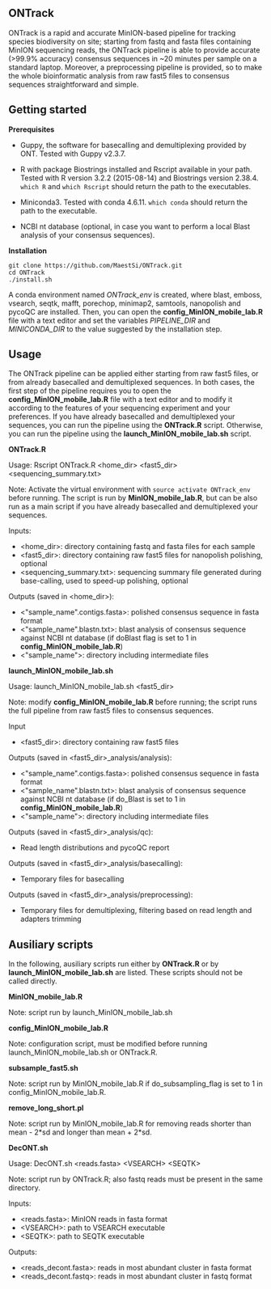 ## ONTrack

ONTrack is a rapid and accurate MinION-based pipeline for tracking species biodiversity on site; starting from fastq and fasta files containing MinION sequencing reads, the ONTrack pipeline is able to provide accurate (>99.9% accuracy) consensus sequences in ~20 minutes per sample on a standard laptop. Moreover, a preprocessing pipeline is provided, so to make the whole bioinformatic analysis from raw fast5 files to consensus sequences straightforward and simple.

## Getting started

**Prerequisites**

* Guppy, the software for basecalling and demultiplexing provided by ONT. Tested with Guppy v2.3.7.

* R with package Biostrings installed and Rscript available in your path.
Tested with R version 3.2.2 (2015-08-14) and Biostrings version 2.38.4.
```which R``` and ```which Rscript``` should return the path to the executables.

* Miniconda3.
Tested with conda 4.6.11.
```which conda``` should return the path to the executable.

* NCBI nt database (optional, in case you want to perform a local Blast analysis of your consensus sequences).

**Installation**

```
git clone https://github.com/MaestSi/ONTrack.git
cd ONTrack
./install.sh
```

A conda environment named _ONTrack_env_ is created, where blast, emboss, vsearch, seqtk, mafft, porechop, minimap2, samtools, nanopolish and pycoQC are installed.
Then, you can open the **config_MinION_mobile_lab.R** file with a text editor and set the variables _PIPELINE_DIR_ and _MINICONDA_DIR_ to the value suggested by the installation step.

## Usage

The ONTrack pipeline can be applied either starting from raw fast5 files, or from already basecalled and demultiplexed sequences.
In both cases, the first step of the pipeline requires you to open the **config_MinION_mobile_lab.R** file with a text editor and to modify it according to the features of your sequencing experiment and your preferences.
If you have already basecalled and demultiplexed your sequences, you can run the pipeline using the **ONTrack.R** script.
Otherwise, you can run the pipeline using the **launch_MinION_mobile_lab.sh** script.

**ONTrack.R**

Usage: Rscript ONTrack.R \<home_dir\> \<fast5_dir\> \<sequencing_summary.txt\>

Note: Activate the virtual environment with ```source activate ONTrack_env``` before running. The script is run by **MinION_mobile_lab.R**, but can be also run as a main script if you have already basecalled and demultiplexed your sequences.

Inputs:
* \<home_dir\>: directory containing fastq and fasta files for each sample
* \<fast5_dir\>: directory containing raw fast5 files for nanopolish polishing, optional
* \<sequencing_summary.txt\>: sequencing summary file generated during base-calling, used to speed-up polishing, optional

Outputs (saved in <home_dir>):
* \<"sample_name".contigs.fasta\>: polished consensus sequence in fasta format
* \<"sample_name".blastn.txt\>: blast analysis of consensus sequence against NCBI nt database (if doBlast flag is set to 1 in **config_MinION_mobile_lab.R**)
* \<"sample_name"\>: directory including intermediate files

**launch_MinION_mobile_lab.sh**

Usage:
launch_MinION_mobile_lab.sh \<fast5_dir\>

Note: modify **config_MinION_mobile_lab.R** before running; the script runs the full pipeline from raw fast5 files to consensus sequences.

Input
* \<fast5_dir\>: directory containing raw fast5 files

Outputs (saved in \<fast5_dir\>_analysis/analysis):
* \<"sample_name".contigs.fasta\>: polished consensus sequence in fasta format
* \<"sample_name".blastn.txt\>: blast analysis of consensus sequence against NCBI nt database (if do_Blast is set to 1 in **config_MinION_mobile_lab.R**)
* \<"sample_name"\>: directory including intermediate files

Outputs (saved in \<fast5_dir\>_analysis/qc):
* Read length distributions and pycoQC report

Outputs (saved in \<fast5_dir\>_analysis/basecalling):
* Temporary files for basecalling

Outputs (saved in \<fast5_dir\>_analysis/preprocessing):
* Temporary files for demultiplexing, filtering based on read length and adapters trimming

## Ausiliary scripts

In the following, ausiliary scripts run either by **ONTrack.R** or by **launch_MinION_mobile_lab.sh** are listed. These scripts should not be called directly.

**MinION_mobile_lab.R**

Note: script run by launch_MinION_mobile_lab.sh

**config_MinION_mobile_lab.R**

Note: configuration script, must be modified before running launch_MinION_mobile_lab.sh or ONTrack.R.

**subsample_fast5.sh**

Note: script run by MinION_mobile_lab.R if do_subsampling_flag is set to 1 in config_MinION_mobile_lab.R.

**remove_long_short.pl**

Note: script run by MinION_mobile_lab.R for removing reads shorter than mean - 2\*sd and longer than mean + 2\*sd.

**DecONT.sh**

Usage: DecONT.sh \<reads.fasta\> \<VSEARCH\> \<SEQTK\>

Note: script run by ONTrack.R; also fastq reads must be present in the same directory.

Inputs:
* \<reads.fasta\>: MinION reads in fasta format
* \<VSEARCH\>: path to VSEARCH executable
* \<SEQTK\>: path to SEQTK executable

Outputs:
* \<reads_decont.fasta\>: reads in most abundant cluster in fasta format
* \<reads_decont.fastq\>: reads in most abundant cluster in fastq format
